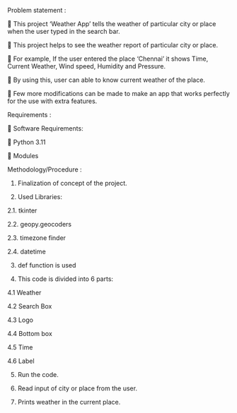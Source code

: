 Problem statement : 

 This project ‘Weather App’ tells the weather of particular city or place when the user typed in the search bar.

 This project helps to see the weather report of particular city or place.

 For example, If the user entered the place ‘Chennai’ it shows Time, Current Weather, Wind speed, Humidity and Pressure.

 By using this, user can able to know current weather of the place.

 Few more modifications can be made to make an app that works perfectly for the use with extra features.

Requirements :

 Software Requirements:

 Python 3.11

 Modules

Methodology/Procedure :

1. Finalization of concept of the project.
   
2. Used Libraries:

2.1. tkinter
   
2.2. geopy.geocoders

2.3. timezone finder

2.4. datetime
   
3. def function is used
  
4. This code is divided into 6 parts:
   
4.1 Weather

4.2 Search Box

4.3 Logo

4.4 Bottom box

4.5 Time

4.6 Label

5. Run the code.
   
6. Read input of city or place from the user.
   
7. Prints weather in the current place.
